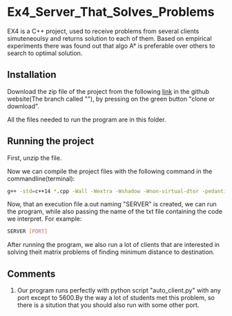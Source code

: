 # Ex4_Server_That_Solves_Problems
EX4 is a C++ project, used to receive problems from several clients simuteneoulsy and returns solution to each of them.
Based on empirical experiments there was found out that algo A* is preferable over others to search to optimal solution.


## Installation

Download the zip file of the project from the following [link]() in the github website(The branch called ""), by pressing on the green button "clone or download".

All the files needed to run the program are in this folder.


## Running the project

First, unzip the file.

Now we can compile the project files with the following command in the commandline(terminal):

```bash
g++ -std=c++14 *.cpp -Wall -Wextra -Wshadow -Wnon-virtual-dtor -pedantic -o SERVER -pthread
```

Now, that an execution file a.out naming "SERVER" is created, we can run the program, while also passing the name of the txt file containing the code we interpret. For example:

```bash
SERVER [PORT]
```

After running the program, we also run a lot of clients that are interested in solving theit matrix problems of finding minimum distance to destination.

## Comments

1. Our program runs perfectly with  python script "auto_client.py" with any port except to 5600.By the way a lot of students met this problem, so there is a sitution that you should also run with some other port. 
